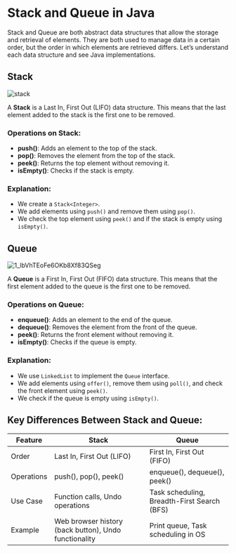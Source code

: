 # Stack and Queue in Java

Stack and Queue are both abstract data structures that allow the storage and retrieval of elements. They are both used to manage data in a certain order, but the order in which elements are retrieved differs. Let’s understand each data structure and see Java implementations.

## Stack

![stack](https://github.com/user-attachments/assets/375a8bee-d318-4e6c-811a-671b794fa6e8)

A **Stack** is a Last In, First Out (LIFO) data structure. This means that the last element added to the stack is the first one to be removed.

### Operations on Stack:
- **push()**: Adds an element to the top of the stack.
- **pop()**: Removes the element from the top of the stack.
- **peek()**: Returns the top element without removing it.
- **isEmpty()**: Checks if the stack is empty.

### Explanation:
- We create a `Stack<Integer>`.
- We add elements using `push()` and remove them using `pop()`.
- We check the top element using `peek()` and if the stack is empty using `isEmpty()`.

## Queue

![1_lbVhTEoFe6OKb8Xf83QSeg](https://github.com/user-attachments/assets/d48a00c2-9c12-4e0c-9b54-8fa6ad67ea5c)

A **Queue** is a First In, First Out (FIFO) data structure. This means that the first element added to the queue is the first one to be removed.

### Operations on Queue:
- **enqueue()**: Adds an element to the end of the queue.
- **dequeue()**: Removes the element from the front of the queue.
- **peek()**: Returns the front element without removing it.
- **isEmpty()**: Checks if the queue is empty.

### Explanation:
- We use `LinkedList` to implement the `Queue` interface.
- We add elements using `offer()`, remove them using `poll()`, and check the front element using `peek()`.
- We check if the queue is empty using `isEmpty()`.

## Key Differences Between Stack and Queue:

| Feature  | Stack                  | Queue                        |
|----------|------------------------|------------------------------|
| Order    | Last In, First Out (LIFO) | First In, First Out (FIFO)    |
| Operations | push(), pop(), peek()  | enqueue(), dequeue(), peek()  |
| Use Case | Function calls, Undo operations | Task scheduling, Breadth-First Search (BFS) |
| Example  | Web browser history (back button), Undo functionality | Print queue, Task scheduling in OS |

